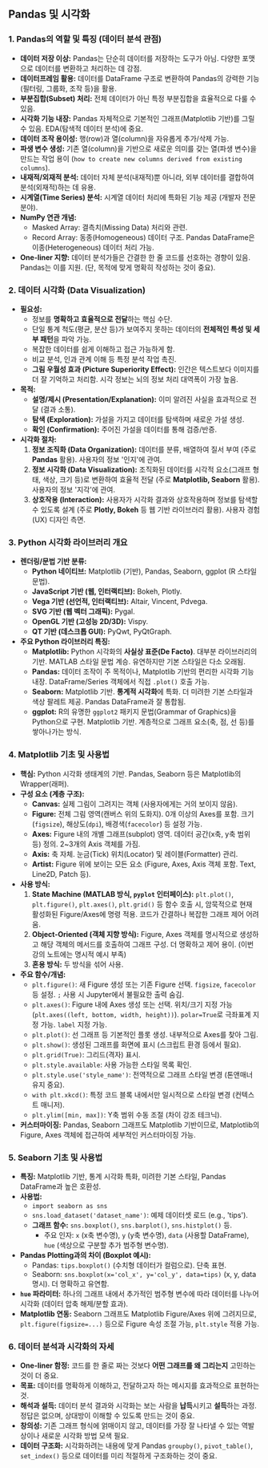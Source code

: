 ## Pandas 및 시각화 

### 1. Pandas의 역할 및 특징 (데이터 분석 관점)

- **데이터 저장 이상:** Pandas는 단순히 데이터를 저장하는 도구가 아님. 다양한 포맷으로 데이터를 변환하고 처리하는 데 강점.
- **데이터프레임 활용:** 데이터를 DataFrame 구조로 변환하여 Pandas의 강력한 기능(필터링, 그룹화, 조작 등)을 활용.
- **부분집합(Subset) 처리:** 전체 데이터가 아닌 특정 부분집합을 효율적으로 다룰 수 있음.
- **시각화 기능 내장:** Pandas 자체적으로 기본적인 그래프(Matplotlib 기반)를 그릴 수 있음. EDA(탐색적 데이터 분석)에 중요.
- **데이터 조작 용이성:** 행(row)과 열(column)을 자유롭게 추가/삭제 가능.
- **파생 변수 생성:** 기존 열(column)을 기반으로 새로운 의미를 갖는 열(파생 변수)을 만드는 작업 용이 (`how to create new columns derived from existing columns`).
- **내재적/외재적 분석:** 데이터 자체 분석(내재적)뿐 아니라, 외부 데이터를 결합하여 분석(외재적)하는 데 유용.
- **시계열(Time Series) 분석:** 시계열 데이터 처리에 특화된 기능 제공 (개발자 전문 분야).
- **NumPy 연관 개념:**
    - Masked Array: 결측치(Missing Data) 처리와 관련.
    - Record Array: 동종(Homogeneous) 데이터 구조. Pandas DataFrame은 이종(Heterogeneous) 데이터 처리 가능.
- **One-liner 지향:** 데이터 분석가들은 간결한 한 줄 코드를 선호하는 경향이 있음. Pandas는 이를 지원. (단, 목적에 맞게 명확히 작성하는 것이 중요).

### 2. 데이터 시각화 (Data Visualization)

- **필요성:**
    - 정보를 **명확하고 효율적으로 전달**하는 핵심 수단.
    - 단일 통계 척도(평균, 분산 등)가 보여주지 못하는 데이터의 **전체적인 특성 및 세부 패턴**을 파악 가능.
    - 복잡한 데이터를 쉽게 이해하고 접근 가능하게 함.
    - 비교 분석, 인과 관계 이해 등 특정 분석 작업 촉진.
    - **그림 우월성 효과 (Picture Superiority Effect):** 인간은 텍스트보다 이미지를 더 잘 기억하고 처리함. 시각 정보는 뇌의 정보 처리 대역폭이 가장 높음.
- **목적:**
    - **설명/제시 (Presentation/Explanation):** 이미 알려진 사실을 효과적으로 전달 (결과 소통).
    - **탐색 (Exploration):** 가설을 가지고 데이터를 탐색하며 새로운 가설 생성.
    - **확인 (Confirmation):** 주어진 가설을 데이터를 통해 검증/반증.
- **시각화 절차:**
    1. **정보 조직화 (Data Organization):** 데이터를 분류, 배열하여 질서 부여 (주로 **Pandas** 활용). 사용자의 정보 '인지'에 관여.
    2. **정보 시각화 (Data Visualization):** 조직화된 데이터를 시각적 요소(그래프 형태, 색상, 크기 등)로 변환하여 효율적 전달 (주로 **Matplotlib, Seaborn** 활용). 사용자의 정보 '지각'에 관여.
    3. **상호작용 (Interaction):** 사용자가 시각화 결과와 상호작용하며 정보를 탐색할 수 있도록 설계 (주로 **Plotly, Bokeh** 등 웹 기반 라이브러리 활용). 사용자 경험(UX) 디자인 측면.

### 3. Python 시각화 라이브러리 개요

- **렌더링/문법 기반 분류:**
    - **Python 네이티브:** Matplotlib (기반), Pandas, Seaborn, ggplot (R 스타일 문법).
    - **JavaScript 기반 (웹, 인터랙티브):** Bokeh, Plotly.
    - **Vega 기반 (선언적, 인터랙티브):** Altair, Vincent, Pdvega.
    - **SVG 기반 (웹 벡터 그래픽):** Pygal.
    - **OpenGL 기반 (고성능 2D/3D):** Vispy.
    - **QT 기반 (데스크톱 GUI):** PyQwt, PyQtGraph.
- **주요 Python 라이브러리 특징:**
    - **Matplotlib:** Python 시각화의 **사실상 표준(De Facto)**. 대부분 라이브러리의 기반. MATLAB 스타일 문법 계승. 유연하지만 기본 스타일은 다소 오래됨.
    - **Pandas:** 데이터 조작이 주 목적이나, Matplotlib 기반의 편리한 시각화 기능 내장. DataFrame/Series 객체에서 직접 `.plot()` 호출 가능.
    - **Seaborn:** Matplotlib 기반. **통계적 시각화**에 특화. 더 미려한 기본 스타일과 색상 팔레트 제공. Pandas DataFrame과 잘 통합됨.
    - **ggplot:** R의 유명한 `ggplot2` 패키지 문법(Grammar of Graphics)을 Python으로 구현. Matplotlib 기반. 계층적으로 그래프 요소(축, 점, 선 등)를 쌓아나가는 방식.

### 4. Matplotlib 기초 및 사용법

- **핵심:** Python 시각화 생태계의 기반. Pandas, Seaborn 등은 Matplotlib의 Wrapper(래퍼).
- **구성 요소 (계층 구조):**
    - **Canvas:** 실제 그림이 그려지는 객체 (사용자에게는 거의 보이지 않음).
    - **Figure:** 전체 그림 영역(캔버스 위의 도화지). 0개 이상의 Axes를 포함. 크기(`figsize`), 해상도(`dpi`), 배경색(`facecolor`) 등 설정 가능.
    - **Axes:** Figure 내의 개별 그래프(subplot) 영역. 데이터 공간(x축, y축 범위 등) 정의. 2~3개의 Axis 객체를 가짐.
    - **Axis:** 축 자체. 눈금(Tick) 위치(Locator) 및 레이블(Formatter) 관리.
    - **Artist:** Figure 위에 보이는 모든 요소 (Figure, Axes, Axis 객체 포함. Text, Line2D, Patch 등).
- **사용 방식:**
    1. **State Machine (MATLAB 방식, `pyplot` 인터페이스):** `plt.plot()`, `plt.figure()`, `plt.axes()`, `plt.grid()` 등 함수 호출 시, 암묵적으로 현재 활성화된 Figure/Axes에 명령 적용. 코드가 간결하나 복잡한 그래프 제어 어려움.
    2. **Object-Oriented (객체 지향 방식):** Figure, Axes 객체를 명시적으로 생성하고 해당 객체의 메서드를 호출하여 그래프 구성. 더 명확하고 제어 용이. (이번 강의 노트에는 명시적 예시 부족)
    3. **혼용 방식:** 두 방식을 섞어 사용.
- **주요 함수/개념:**
    - `plt.figure()`: 새 Figure 생성 또는 기존 Figure 선택. `figsize`, `facecolor` 등 설정. `;` 사용 시 Jupyter에서 불필요한 출력 숨김.
    - `plt.axes()`: Figure 내에 Axes 생성 또는 선택. 위치/크기 지정 가능 (`plt.axes((left, bottom, width, height))`). `polar=True`로 극좌표계 지정 가능. `label` 지정 가능.
    - `plt.plot()`: 선 그래프 등 기본적인 플롯 생성. 내부적으로 Axes를 찾아 그림.
    - `plt.show()`: 생성된 그래프를 화면에 표시 (스크립트 환경 등에서 필요).
    - `plt.grid(True)`: 그리드(격자) 표시.
    - `plt.style.available`: 사용 가능한 스타일 목록 확인.
    - `plt.style.use('style_name')`: 전역적으로 그래프 스타일 변경 (톤앤매너 유지 중요).
    - `with plt.xkcd()`: 특정 코드 블록 내에서만 일시적으로 스타일 변경 (컨텍스트 매니저).
    - `plt.ylim([min, max])`: Y축 범위 수동 조절 (차이 강조 테크닉).
- **커스터마이징:** Pandas, Seaborn 그래프도 Matplotlib 기반이므로, Matplotlib의 Figure, Axes 객체에 접근하여 세부적인 커스터마이징 가능.

### 5. Seaborn 기초 및 사용법

- **특징:** Matplotlib 기반, 통계 시각화 특화, 미려한 기본 스타일, Pandas DataFrame과 높은 호환성.
- **사용법:**
    - `import seaborn as sns`
    - `sns.load_dataset('dataset_name')`: 예제 데이터셋 로드 (e.g., 'tips').
    - **그래프 함수:** `sns.boxplot()`, `sns.barplot()`, `sns.histplot()` 등.
        - 주요 인자: `x` (x축 변수명), `y` (y축 변수명), `data` (사용할 DataFrame), `hue` (색상으로 구분할 추가 범주형 변수명).
- **Pandas Plotting과의 차이 (Boxplot 예시):**
    - Pandas: `tips.boxplot()` (수치형 데이터가 컬럼으로). 단축 표현.
    - Seaborn: `sns.boxplot(x='col_x', y='col_y', data=tips)` (x, y, data 명시). 더 명확하고 유연함.
- **`hue` 파라미터:** 하나의 그래프 내에서 추가적인 범주형 변수에 따라 데이터를 나누어 시각화 (데이터 압축 해제/분할 효과).
- **Matplotlib 연동:** Seaborn 그래프도 Matplotlib Figure/Axes 위에 그려지므로, `plt.figure(figsize=...)` 등으로 Figure 속성 조절 가능, `plt.style` 적용 가능.

### 6. 데이터 분석과 시각화의 자세

- **One-liner 함정:** 코드를 한 줄로 짜는 것보다 **어떤 그래프를 왜 그리는지** 고민하는 것이 더 중요.
- **목표:** 데이터를 명확하게 이해하고, 전달하고자 하는 메시지를 효과적으로 표현하는 것.
- **해석과 설득:** 데이터 분석 결과와 시각화는 보는 사람을 **납득**시키고 **설득**하는 과정. 정답은 없으며, 상대방이 이해할 수 있도록 만드는 것이 중요.
- **창의성:** 기존 그래프 형식에 얽매이지 않고, 데이터를 가장 잘 나타낼 수 있는 역발상이나 새로운 시각화 방법 모색 필요.
- **데이터 구조화:** 시각화하려는 내용에 맞게 Pandas `groupby()`, `pivot_table()`, `set_index()` 등으로 데이터를 미리 적절하게 구조화하는 것이 중요.
